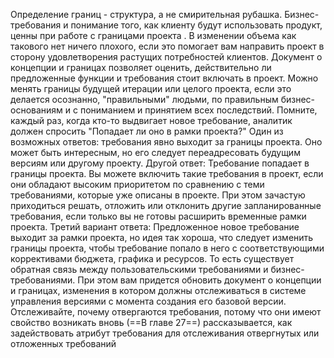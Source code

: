 Определение границ - структура, а не смирительная рубашка. Бизнес-требования и понимание того,  как клиенту будут использовать продукт, ценны при работе с границами проекта . В изменении объема как такового нет ничего плохого, если это помогает вам направить проект в сторону удовлетворения растущих потребностей клиентов. Документ о концепции и границах позволяет оценить, действительно ли предложенные функции и требования стоит включать в проект. Можно менять границы будущей итерации или целого проекта, если это делается осознанно, "правильными" людьми,  по правильным бизнес-основаниям и с пониманием и принятием всех последствий. 
Помните, каждый раз, когда кто-то выдвигает новое требование, аналитик должен спросить "Попадает ли оно в рамки проекта?" Один из возможных ответов:  требования явно выходит за границы проекта. Оно может быть интересным, но его следует переадресовать будущим версиям или другому проекту. Другой ответ: Требование попадает в границы проекта. Вы можете включить такие требования в проект, если они обладают высоким приоритетом по сравнению с теми требованиями, которые уже описаны в проекте. При этом зачастую приходиться решать, отложить или отклонить другие запланированные требования, если только вы не готовы расширить временные рамки проекта. 
Третий вариант ответа: Предложенное новое требование выходит за рамки проекта, но идея так хороша, что следует изменить границы проекта, чтобы требование попало в него с соответствующими коррективами бюджета, графика и ресурсов. То есть существует обратная связь между пользовательскими требованиями и бизнес-требованиями. При этом вам придется обновить документ о концепции и границах, изменения в котором должны отслеживаться в системе управления версиями с момента создания его базовой версии. Отслеживайте, почему отвергаются требования, потому что они имеют свойство возникать вновь (==В главе 27==) рассказывается, как задействовать атрибут требования для отслеживания отвергнутых или отложенных требований 